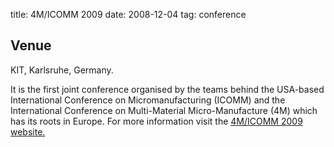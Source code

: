 title: 4M/ICOMM 2009
date: 2008-12-04 
tag: conference

## Venue

KIT, Karlsruhe, Germany.

It is the first joint conference organised by the teams behind the USA-based International Conference on Micromanufacturing (ICOMM) and the International Conference on Multi-Material Micro-Manufacture (4M) which has its roots in Europe.
For more information visit the <a href="/4m-association/conference/2009"> 4M/ICOMM 2009 website.</a>